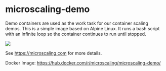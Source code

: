 # microscaling-demo

Demo containers are used as the work task for our container scaling demos. This is a simple image based on Alpine Linux.
It runs a bash script with an infinite loop so the container continues to run until stopped.

[![](https://badge.imagelayers.io/microscaling/microscaling-demo:latest.svg)](https://imagelayers.io/?images=microscaling/microscaling-demo:latest 'Get your own badge on imagelayers.io')

See https://microscaling.com for more details.

Docker Image: https://hub.docker.com/r/microscaling/microscaling-demo/
